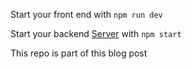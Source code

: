 Start your front end with `npm run dev`

Start your backend [Server](https://github.com/DVGY/leaflet-custom-tiles-server) with `npm start`

This repo is part of this blog post
